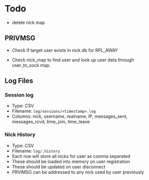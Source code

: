 # Todo

- delete nick map

## PRIVMSG

- Check if target user exists in nick db for RPL_AWAY

- Check nick_map to find user and look up user data through user_to_sock map.

## Log Files

### Session log

- Type: CSV
- Filename: `log/sessions/<timestamp>.log`
- Columns: nick, username, realname, IP, messages_sent, messages_rcvd, time_join, time_leave

### Nick History

- Type: CSV
- Filename: `log/.history`
- Each row will store all nicks for user as comma separated
- These should be loaded into memory on user registration
- These should be updated on user disconnect
- PRVIMSG can be addressed to any nick used by user previously
